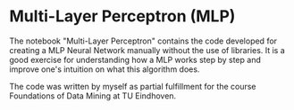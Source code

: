 # Multi-Layer Perceptron (MLP)
The notebook "Multi-Layer Perceptron" contains the code developed for creating a MLP Neural Network manually without the use of libraries. It is a good exercise for understanding how a MLP works step by step and improve one's intuition on what this algorithm does.

The code was written by myself as partial fulfillment for the course Foundations of Data Mining at TU Eindhoven.
